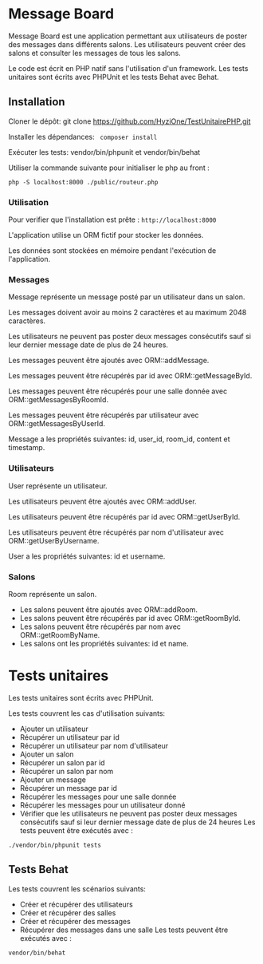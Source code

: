 # Message Board
Message Board est une application permettant aux utilisateurs de poster des messages dans différents salons. Les utilisateurs peuvent créer des salons et consulter les messages de tous les salons.

Le code est écrit en PHP natif sans l'utilisation d'un framework. Les tests unitaires sont écrits avec PHPUnit et les tests Behat avec Behat.

## Installation
Cloner le dépôt: git clone https://github.com/HyziOne/TestUnitairePHP.git

Installer les dépendances: ``` composer install```

Exécuter les tests: vendor/bin/phpunit et vendor/bin/behat

Utiliser la commande suivante pour initialiser le php au front :
```
php -S localhost:8000 ./public/routeur.php
```
### Utilisation
Pour verifier que l'installation est prête : ```http://localhost:8000```

L'application utilise un ORM fictif pour stocker les données. 

Les données sont stockées en mémoire pendant l'exécution de l'application.

### Messages
Message représente un message posté par un utilisateur dans un salon.

Les messages doivent avoir au moins 2 caractères et au maximum 2048 caractères.

Les utilisateurs ne peuvent pas poster deux messages consécutifs sauf si leur dernier message date de plus de 24 heures.

Les messages peuvent être ajoutés avec ORM::addMessage.

Les messages peuvent être récupérés par id avec ORM::getMessageById.

Les messages peuvent être récupérés pour une salle donnée avec ORM::getMessagesByRoomId.

Les messages peuvent être récupérés par utilisateur avec ORM::getMessagesByUserId.

Message a les propriétés suivantes: id, user_id, room_id, content et timestamp.
### Utilisateurs
User représente un utilisateur.

Les utilisateurs peuvent être ajoutés avec ORM::addUser.

Les utilisateurs peuvent être récupérés par id avec ORM::getUserById.

Les utilisateurs peuvent être récupérés par nom d'utilisateur avec ORM::getUserByUsername.

User a les propriétés suivantes: id et username.
### Salons
Room représente un salon.
* Les salons peuvent être ajoutés avec ORM::addRoom.
* Les salons peuvent être récupérés par id avec ORM::getRoomById.
* Les salons peuvent être récupérés par nom avec ORM::getRoomByName.
* Les salons ont les propriétés suivantes: id et name.
# Tests unitaires
Les tests unitaires sont écrits avec PHPUnit. 

Les tests couvrent les cas d'utilisation suivants:

* Ajouter un utilisateur
* Récupérer un utilisateur par id
* Récupérer un utilisateur par nom d'utilisateur
* Ajouter un salon
* Récupérer un salon par id
* Récupérer un salon par nom
* Ajouter un message
* Récupérer un message par id
* Récupérer les messages pour une salle donnée
* Récupérer les messages pour un utilisateur donné
* Vérifier que les utilisateurs ne peuvent pas poster deux messages consécutifs sauf si leur dernier message date de plus de 24 heures
Les tests peuvent être exécutés avec :
```
./vendor/bin/phpunit tests
```
## Tests Behat

Les tests couvrent les scénarios suivants:
* Créer et récupérer des utilisateurs
* Créer et récupérer des salles
* Créer et récupérer des messages
* Récupérer des messages dans une salle
Les tests peuvent être exécutés avec :
```
vendor/bin/behat 
```
